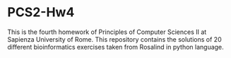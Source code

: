 # PCS2-Hw4
This is the fourth homework of Principles of Computer Sciences II at Sapienza University of Rome.
This repository contains the solutions of 20 different bioinformatics exercises taken from Rosalind in python language.
